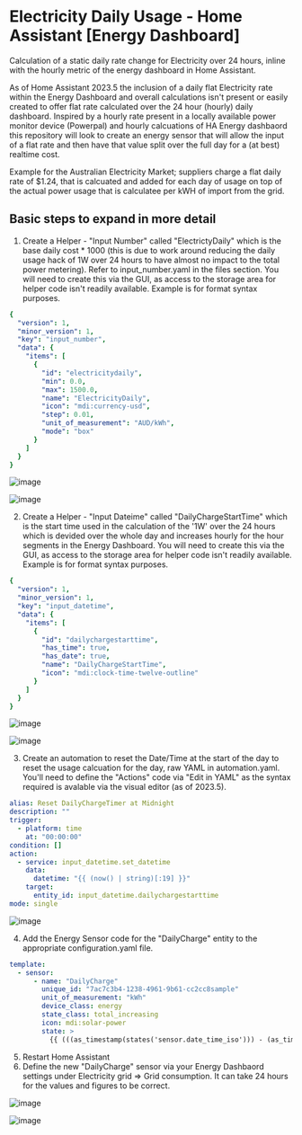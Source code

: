 # Electricity Daily Usage - Home Assistant [Energy Dashboard]
Calculation of a static daily rate change for Electricity over 24 hours, inline with the hourly metric of the energy dashboard in Home Assistant.

As of Home Assistant 2023.5 the inclusion of a daily flat Electricity rate within the Energy Dashboard and overall calculations isn't present or easily created to offer flat rate calculated over the 24 hour (hourly) daily dashboard.  Inspired by a hourly rate present in a locally available power monitor device (Powerpal) and hourly calcuations of HA Energy dashbaord this repository will look to create an energy sensor that will allow the input of a flat rate and then have that value split over the full day for a (at best) realtime cost.

Example for the Australian Electricity Market; suppliers charge a flat daily rate of $1.24, that is calcuated and added for each day of usage on top of the actual power usage that is calculatee per kWH of import from the grid.

## Basic steps to expand in more detail

1. Create a Helper - "Input Number" called "ElectrictyDaily" which is the base daily cost * 1000 (this is due to work around reducing the daily usage hack of 1W over 24 hours to have almost no impact to the total power metering).  Refer to input_number.yaml in the files section.  You will need to create this via the GUI, as access to the storage area for helper code isn't readily available.  Example is for format syntax purposes.
```yaml
{
  "version": 1,
  "minor_version": 1,
  "key": "input_number",
  "data": {
    "items": [
      {
        "id": "electricitydaily",
        "min": 0.0,
        "max": 1500.0,
        "name": "ElectricityDaily",
        "icon": "mdi:currency-usd",
        "step": 0.01,
        "unit_of_measurement": "AUD/kWh",
        "mode": "box"
      }
    ]
  }
}
```
![image](https://user-images.githubusercontent.com/84074944/236602934-6b74bd3e-8dc6-4f31-92e6-7c689256d119.png)

![image](https://user-images.githubusercontent.com/84074944/236602914-010a9213-4925-443b-bd8e-7fd82c9df4be.png)

2. Create a Helper - "Input Dateime" called "DailyChargeStartTime" which is the start time used in the calculation of the '1W' over the 24 hours which is devided over the whole day and increases hourly for the hour segments in the Energy Dashboard. You will need to create this via the GUI, as access to the storage area for helper code isn't readily available.  Example is for format syntax purposes.
```yaml
{
  "version": 1,
  "minor_version": 1,
  "key": "input_datetime",
  "data": {
    "items": [
      {
        "id": "dailychargestarttime",
        "has_time": true,
        "has_date": true,
        "name": "DailyChargeStartTime",
        "icon": "mdi:clock-time-twelve-outline"
      }
    ]
  }
}
```
![image](https://user-images.githubusercontent.com/84074944/236603011-909859c3-4f39-41b3-a061-93f18aad32e8.png)

![image](https://user-images.githubusercontent.com/84074944/236602979-37dc30e4-7e49-478d-821d-657156c87714.png)

3. Create an automation to reset the Date/Time at the start of the day to reset the usage calcuation for the day, raw YAML in automation.yaml. You'll need to define the "Actions" code via "Edit in YAML" as the syntax required is avalable via the visual editor (as of 2023.5).
```yaml
alias: Reset DailyChargeTimer at Midnight
description: ""
trigger:
  - platform: time
    at: "00:00:00"
condition: []
action:
  - service: input_datetime.set_datetime
    data:
      datetime: "{{ (now() | string)[:19] }}"
    target:
      entity_id: input_datetime.dailychargestarttime
mode: single
  ```
  ![image](https://user-images.githubusercontent.com/84074944/236603175-9f391dfa-cf62-4e15-9ff8-d3f0052b47cc.png)

4. Add the Energy Sensor code for the "DailyCharge" entity to the appropriate configuration.yaml file.
```yaml
template:
  - sensor:
      - name: "DailyCharge"
        unique_id: "7ac7c3b4-1238-4961-9b61-cc2cc8sample"
        unit_of_measurement: "kWh"
        device_class: energy
        state_class: total_increasing
        icon: mdi:solar-power
        state: >
          {{ (((as_timestamp(states('sensor.date_time_iso'))) - (as_timestamp(states('input_datetime.dailychargestarttime')))) / 86400 * 0.001) | round(5) }}
```
5. Restart Home Assistant
6. Define the new "DailyCharge" sensor via your Energy Dashbaord settings under Electricity grid => Grid consumption.  It can take 24 hours for the values and figures to be correct.

![image](https://user-images.githubusercontent.com/84074944/236603235-3011472a-8c6e-4a51-a783-dc146422c32b.png)

![image](https://user-images.githubusercontent.com/84074944/236602812-069a9678-6892-45f0-b5c8-c5f92531cb3b.png)

